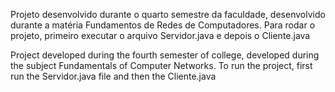 Projeto desenvolvido durante o quarto semestre da faculdade, desenvolvido durante a matéria Fundamentos de Redes de Computadores.
Para rodar o projeto, primeiro executar o arquivo Servidor.java e depois o Cliente.java

Project developed during the fourth semester of college, developed during the subject Fundamentals of Computer Networks.
To run the project, first run the Servidor.java file and then the Cliente.java

